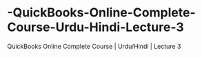 # -QuickBooks-Online-Complete-Course-Urdu-Hindi-Lecture-3
 QuickBooks Online Complete Course | Urdu/Hindi | Lecture 3
